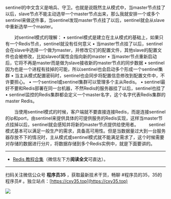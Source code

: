 sentinel的中文含义是哨兵、守卫。也就是说既然主从模式中，当master节点挂了以后，slave节点不能主动选举一个master节点出来，那么我就安排一个或多个sentinel来做这件事，当sentinel发现master节点挂了以后，sentinel就会从slave中重新选举一个master。

　　对sentinel模式的理解：
•	sentinel模式是建立在主从模式的基础上，如果只有一个Redis节点，sentinel就没有任何意义
•	当master节点挂了以后，sentinel会在slave中选择一个做为master，并修改它们的配置文件，其他slave的配置文件也会被修改，比如slaveof属性会指向新的master
•	当master节点重新启动后，它将不再是master而是做为slave接收新的master节点的同步数据
•	sentinel因为也是一个进程有挂掉的可能，所以sentinel也会启动多个形成一个sentinel集群
•	当主从模式配置密码时，sentinel也会同步将配置信息修改到配置文件中，不许要担心。
•	一个sentinel或sentinel集群可以管理多个主从Redis。
•	sentinel最好不要和Redis部署在同一台机器，不然Redis的服务器挂了以后，sentinel也挂了
•	sentinel监控的Redis集群都会定义一个master名字，这个名字代表Redis集群的master Redis。

 　　当使用sentinel模式的时候，客户端就不要直接连接Redis，而是连接sentinel的ip和port，由sentinel来提供具体的可提供服务的Redis实现，这样当master节点挂掉以后，sentinel就会感知并将新的master节点提供给使用者。
　　sentinel模式基本可以满足一般生产的需求，具备高可用性。但是当数据量过大到一台服务器存放不下的情况时，主从模式或sentinel模式就不能满足需求了，这个时候需要对存储的数据进行分片，将数据存储到多个Redis实例中，就是下面要讲的。



---

- [Redis 教程合集](https://mp.weixin.qq.com/s/iivXrj1cfTiPy89ueE_53Q)（微信左下方**阅读全文**可直达）。


---

扫码关注微信公众号 **程序员35** ，获取最新技术干货，畅聊 #程序员的35，35的程序员# 。独立站点：[https://cxy35.top](https://cxy35.top)

![](https://oscimg.oschina.net/oscnet/up-285838b9c516db5bb1ba760f292f2346078.JPEG)